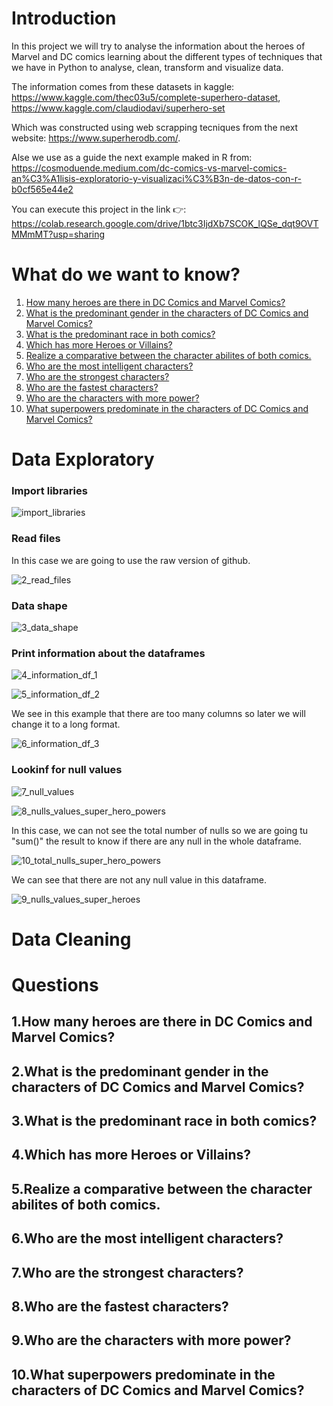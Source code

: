 # Introduction


In this project we will try to analyse the information about the heroes of Marvel and DC comics learning about the different types of techniques that we have in Python to analyse, clean, transform and visualize data.

The information comes from these datasets in kaggle:
https://www.kaggle.com/thec03u5/complete-superhero-dataset, 
https://www.kaggle.com/claudiodavi/superhero-set

Which was constructed using web scrapping tecniques from the next website: https://www.superherodb.com/.

Alse we use as a guide the next example maked in R from: https://cosmoduende.medium.com/dc-comics-vs-marvel-comics-an%C3%A1lisis-exploratorio-y-visualizaci%C3%B3n-de-datos-con-r-b0cf565e44e2

You can execute this project in the link 👉: https://colab.research.google.com/drive/1btc3IjdXb7SCOK_lQSe_dqt9OVTMMmMT?usp=sharing

# What do we want to know?
1. [How many heroes are there in DC Comics and Marvel Comics?](https://github.com/sergi0gs/Marvel_vs_DC/blob/main/README.md#1how-many-heroes-are-there-in-dc-comics-and-marvel-comics) 
2. [What is the predominant gender in the characters of DC Comics and Marvel Comics?](https://github.com/sergi0gs/Marvel_vs_DC/blob/main/README.md#2what-is-the-predominant-gender-in-the-characters-of-dc-comics-and-marvel-comics)
3. [What is the predominant race in both comics?](https://github.com/sergi0gs/Marvel_vs_DC/blob/main/README.md3#what-is-the-predominant-race-in-both-comics)
4. [Which has more Heroes or Villains?](https://github.com/sergi0gs/Marvel_vs_DC#4which-has-more-heroes-or-villains)
5. [Realize a comparative between the character abilites of both comics.](https://github.com/sergi0gs/Marvel_vs_DC#5realize-a-comparative-between-the-character-abilites-of-both-comics)
6. [Who are the most intelligent characters?](https://github.com/sergi0gs/Marvel_vs_DC#6who-are-the-most-intelligent-characters)
7. [Who are the strongest characters?](https://github.com/sergi0gs/Marvel_vs_DC#7who-are-the-strongest-characters)
8. [Who are the fastest characters?](https://github.com/sergi0gs/Marvel_vs_DC#8who-are-the-fastest-characters)
9. [Who are the characters with more power?](https://github.com/sergi0gs/Marvel_vs_DC#9who-are-the-characters-with-more-power)
10. [What superpowers predominate in the characters of DC Comics and Marvel Comics?](https://github.com/sergi0gs/Marvel_vs_DC#10what-superpowers-predominate-in-the-characters-of-dc-comics-and-marvel-comics)

# Data Exploratory
### Import libraries

![import_libraries](https://user-images.githubusercontent.com/71573671/112564400-3306b880-8da9-11eb-9208-3664d6660664.PNG)

### Read files
In this case we are going to use the raw version of github.

![2_read_files](https://user-images.githubusercontent.com/71573671/112565235-ba086080-8daa-11eb-9e37-8d39bd040ba2.PNG)

### Data shape

![3_data_shape](https://user-images.githubusercontent.com/71573671/112565180-a0671900-8daa-11eb-87a2-3497b985000d.PNG)

### Print information about the dataframes

![4_information_df_1](https://user-images.githubusercontent.com/71573671/112566123-639c2180-8dac-11eb-8bc0-fb12578c5307.PNG)



![5_information_df_2](https://user-images.githubusercontent.com/71573671/112566122-639c2180-8dac-11eb-871b-05a58c23b9e7.PNG)



We see in this example that there are too many columns so later we will change it to a long format.

![6_information_df_3](https://user-images.githubusercontent.com/71573671/112566121-63038b00-8dac-11eb-9f53-c9d1c9e034ef.PNG)


### Lookinf for null values

![7_null_values](https://user-images.githubusercontent.com/71573671/112567241-82031c80-8dae-11eb-9b1d-8b995ef6b94f.PNG)

![8_nulls_values_super_hero_powers](https://user-images.githubusercontent.com/71573671/112567240-816a8600-8dae-11eb-8f41-1db2afd4b37a.PNG)

In this case, we can not see the total number of nulls so we are going tu "sum()" the result to know if there are any null in the whole dataframe.

![10_total_nulls_super_hero_powers](https://user-images.githubusercontent.com/71573671/112567446-db6b4b80-8dae-11eb-9aa0-3d85e4dbc370.PNG)

We can see that there are not any null value in this dataframe.

![9_nulls_values_super_heroes](https://user-images.githubusercontent.com/71573671/112567237-80d1ef80-8dae-11eb-9418-929a79c4aff0.PNG)


# Data Cleaning
# Questions 
## 1.How many heroes are there in DC Comics and Marvel Comics?
## 2.What is the predominant gender in the characters of DC Comics and Marvel Comics?
## 3.What is the predominant race in both comics?
## 4.Which has more Heroes or Villains?
## 5.Realize a comparative between the character abilites of both comics.
## 6.Who are the most intelligent characters?
## 7.Who are the strongest characters?
## 8.Who are the fastest characters?
## 9.Who are the characters with more power?
## 10.What superpowers predominate in the characters of DC Comics and Marvel Comics?
